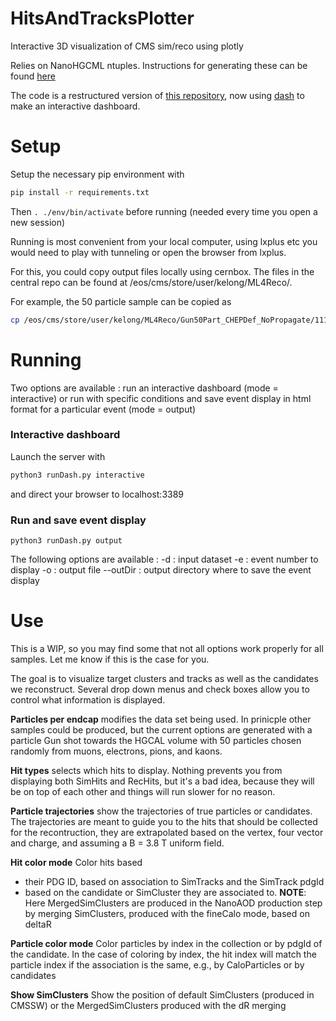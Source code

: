 # HitsAndTracksPlotter
Interactive 3D visualization of CMS sim/reco using plotly

Relies on NanoHGCML ntuples. Instructions for generating these can be found [here](https://github.com/kdlong/production_tests)

The code is a restructured version of [this repository](https://github.com/kdlong/SimClusterVisualization), now using [dash](https://plotly.com/dash/) to make an interactive dashboard.

# Setup
Setup the necessary pip environment with
```bash
pip install -r requirements.txt
```
Then ```. ./env/bin/activate``` before running (needed every time you open a new session)

Running is most convenient from your local computer, using lxplus etc you would need to play with tunneling or open the browser from lxplus. 

For this, you could copy output files locally using cernbox. The files in the central repo can be found at /eos/cms/store/user/kelong/ML4Reco/.

For example, the 50 particle sample can be copied as

```bash
cp /eos/cms/store/user/kelong/ML4Reco/Gun50Part_CHEPDef_NoPropagate/111_nanoML.root /eos/user/<yourcernbox>/ML4Reco/Ntuples
```

# Running

Two options are available : run an interactive dashboard (mode = interactive) or run with specific conditions and save event display in html format for a particular event (mode = output)

### Interactive dashboard
Launch the server with

```bash
python3 runDash.py interactive
``` 

and direct your browser to localhost:3389

### Run and save event display

```
python3 runDash.py output 
```
The following options are available : 
-d : input dataset
-e : event number to display
-o : output file
--outDir : output directory where to save the event display

# Use

This is a WIP, so you may find some that not all options work properly for all samples. Let me know if this is the case for you.

The goal is to visualize target clusters and tracks as well as the candidates we reconstruct. Several drop down menus and check boxes allow you to control what information is displayed.

**Particles per endcap** modifies the data set being used. In prinicple other samples could be produced, but the current options are generated with a particle Gun shot towards the HGCAL volume with 50 particles chosen randomly from muons, electrons, pions, and kaons.

**Hit types** selects which hits to display. Nothing prevents you from displaying both SimHits and RecHits, but it's a bad idea, because they will be on top of each other and things will run slower for no reason.

**Particle trajectories** show the trajectories of true particles or candidates. The trajectories are meant to guide you to the hits that should be collected for the recontruction, they are extrapolated based on the vertex, four vector and charge, and assuming a B = 3.8 T uniform field.

**Hit color mode** Color hits based 

* their PDG ID, based on association to SimTracks and the SimTrack pdgId
*  based on the candidate or SimCluster they are associated to. 
**NOTE**: Here MergedSimClusters are produced in the NanoAOD production step by merging SimClusters, produced with the fineCalo mode, based on deltaR

**Particle color mode** Color particles by index in the collection or by pdgId of the candidate. In the case of coloring by index, the hit index will match the particle index if the association is the same, e.g., by CaloParticles or by candidates

**Show SimClusters** Show the position of default SimClusters (produced in CMSSW) or the MergedSimClusters produced with the dR merging
